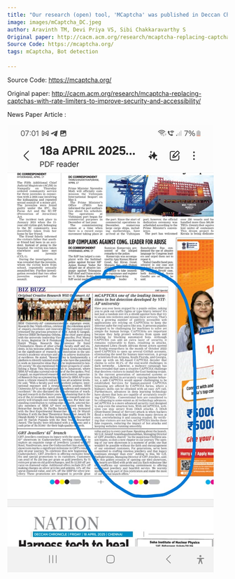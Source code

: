 ```yaml
---
title: "Our research (open) tool, 'MCaptcha' was published in Deccan Chronicles - news article"
image: images/mCaptcha_DC.jpeg
author: Aravinth TM, Devi Priya VS, Sibi Chakkaravarthy S
Original paper: http://cacm.acm.org/research/mcaptcha-replacing-captchas-with-rate-limiters-to-improve-security-and-accessibility/
Source Code: https://mcaptcha.org/
tags: mCaptcha, Bot detection

---
```


Source Code: https://mcaptcha.org/

Original paper: http://cacm.acm.org/research/mcaptcha-replacing-captchas-with-rate-limiters-to-improve-security-and-accessibility/

News Paper Article :

![image](../images/mCaptcha_DC.jpeg)
